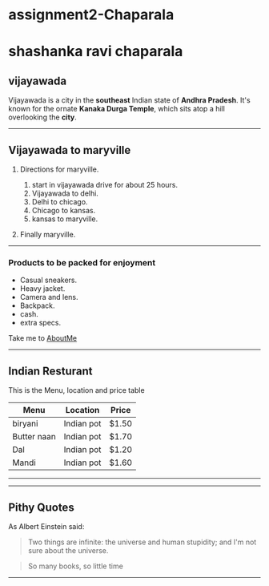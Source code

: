 # assignment2-Chaparala
# shashanka ravi chaparala
## vijayawada
Vijayawada is a city in the **southeast** Indian state of **Andhra Pradesh**. It's known for the ornate **Kanaka Durga Temple**, which sits atop a hill overlooking the **city**.

****
## Vijayawada to maryville

1. Directions for maryville.
   1. start in vijayawada drive for about 25 hours.
   2. Vijayawada to delhi.
   3. Delhi to chicago.
   4. Chicago to kansas.
   5. kansas to maryville.
        
2. Finally maryville.

****

### Products to be packed for enjoyment

- Casual sneakers.
- Heavy jacket.
- Camera and lens.
- Backpack.
- cash.
- extra specs.

Take me to [AboutMe](AboutMe.md)

---
## Indian Resturant
This is the Menu, location and price table

| Menu		    | Location	  | Price    |
| ------------- | --------    | -------- |
| biryani	    | Indian pot  | $1.50    |
| Butter naan	| Indian pot  | $1.70    |
| Dal           | Indian pot  | $1.20    |
| Mandi	        | Indian pot  | $1.60    |

---

---
## Pithy Quotes

As Albert Einstein said:

> Two things are infinite: the universe and human stupidity; and I'm not sure about the universe.

> So many books, so little time

---